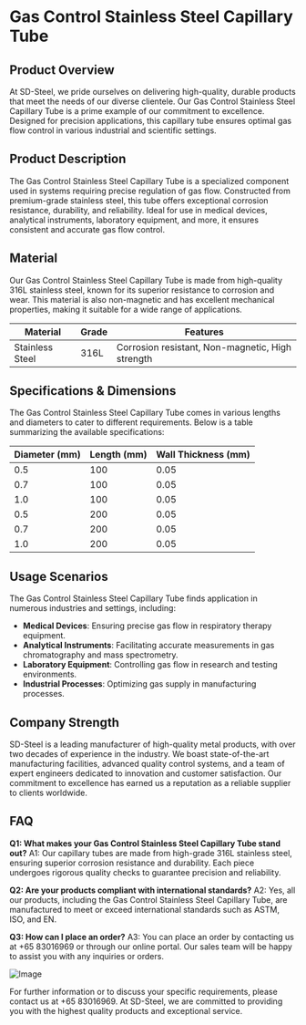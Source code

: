 # Gas Control Stainless Steel Capillary Tube

## Product Overview

At SD-Steel, we pride ourselves on delivering high-quality, durable products that meet the needs of our diverse clientele. Our Gas Control Stainless Steel Capillary Tube is a prime example of our commitment to excellence. Designed for precision applications, this capillary tube ensures optimal gas flow control in various industrial and scientific settings.

## Product Description

The Gas Control Stainless Steel Capillary Tube is a specialized component used in systems requiring precise regulation of gas flow. Constructed from premium-grade stainless steel, this tube offers exceptional corrosion resistance, durability, and reliability. Ideal for use in medical devices, analytical instruments, laboratory equipment, and more, it ensures consistent and accurate gas flow control.

## Material

Our Gas Control Stainless Steel Capillary Tube is made from high-quality 316L stainless steel, known for its superior resistance to corrosion and wear. This material is also non-magnetic and has excellent mechanical properties, making it suitable for a wide range of applications.

| Material | Grade | Features |
|----------|-------|----------|
| Stainless Steel | 316L | Corrosion resistant, Non-magnetic, High strength |

## Specifications & Dimensions

The Gas Control Stainless Steel Capillary Tube comes in various lengths and diameters to cater to different requirements. Below is a table summarizing the available specifications:

| Diameter (mm) | Length (mm) | Wall Thickness (mm) |
|---------------|-------------|---------------------|
| 0.5           | 100         | 0.05                |
| 0.7           | 100         | 0.05                |
| 1.0           | 100         | 0.05                |
| 0.5           | 200         | 0.05                |
| 0.7           | 200         | 0.05                |
| 1.0           | 200         | 0.05                |

## Usage Scenarios

The Gas Control Stainless Steel Capillary Tube finds application in numerous industries and settings, including:
- **Medical Devices**: Ensuring precise gas flow in respiratory therapy equipment.
- **Analytical Instruments**: Facilitating accurate measurements in gas chromatography and mass spectrometry.
- **Laboratory Equipment**: Controlling gas flow in research and testing environments.
- **Industrial Processes**: Optimizing gas supply in manufacturing processes.

## Company Strength

SD-Steel is a leading manufacturer of high-quality metal products, with over two decades of experience in the industry. We boast state-of-the-art manufacturing facilities, advanced quality control systems, and a team of expert engineers dedicated to innovation and customer satisfaction. Our commitment to excellence has earned us a reputation as a reliable supplier to clients worldwide.

## FAQ

**Q1: What makes your Gas Control Stainless Steel Capillary Tube stand out?**
A1: Our capillary tubes are made from high-grade 316L stainless steel, ensuring superior corrosion resistance and durability. Each piece undergoes rigorous quality checks to guarantee precision and reliability.

**Q2: Are your products compliant with international standards?**
A2: Yes, all our products, including the Gas Control Stainless Steel Capillary Tube, are manufactured to meet or exceed international standards such as ASTM, ISO, and EN.

**Q3: How can I place an order?**
A3: You can place an order by contacting us at +65 83016969 or through our online portal. Our sales team will be happy to assist you with any inquiries or orders.

![Image](https://github.com/user-attachments/assets/2567258e-e124-4816-932d-1809bd27ef0b)

For further information or to discuss your specific requirements, please contact us at +65 83016969. At SD-Steel, we are committed to providing you with the highest quality products and exceptional service.